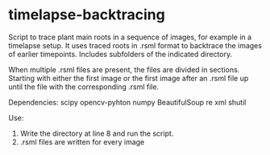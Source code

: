 # timelapse-backtracing
Script to trace plant main roots in a sequence of images, for example in a timelapse setup. 
It uses traced roots in .rsml format to backtrace the images of earlier timepoints. 
Includes subfolders of the indicated directory.

When multiple .rsml files are present, the files are divided in sections. Starting with either the first image or the first image after an .rsml file up until the file with the corresponding .rsml file. 

Dependencies:
  scipy
  opencv-pyhton
  numpy 
  BeautifulSoup
  re
  xml
  shutil
  
Use:
  1) Write the directory at line 8 and run the script.
  2) .rsml files are written for every image

